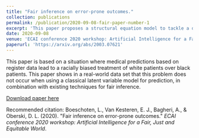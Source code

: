 ```yaml
---
title: "Fair inference on error-prone outcomes."
collection: publications
permalink: /publication/2020-09-08-fair-paper-number-1
excerpt: 'This paper proposes a structural equation model to tackle a different modern data problem: algorithmic fairness.'
date: 2020-09-08
venue: 'ECAI conference 2020 workshop: Artificial Intelligence for a Fair, Just and Equitable World'
paperurl: 'https://arxiv.org/abs/2003.07621'
---
```

This paper is based on a situation where medical predictions based on register data lead to a racially biased treatment of white patients over black patients. This paper shows in a real-world data set that this problem does not occur when using a classical latent variable model for prediction, in combination with existing techniques for fair inference.

[Download paper here](https://arxiv.org/abs/2003.07621)

Recommended citation: Boeschoten, L., Van Kesteren, E. J., Bagheri, A., & Oberski, D. L. (2020). &quot;Fair inference on error-prone outcomes.&quot; <i>ECAI conference 2020 workshop: Artificial Intelligence for a Fair, Just and Equitable World</i>.
